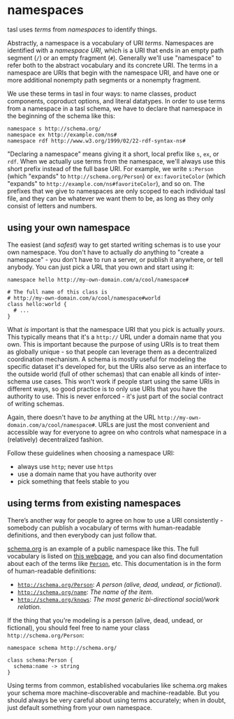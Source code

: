 # namespaces

tasl uses _terms_ from _namespaces_ to identify things.

Abstractly, a namespace is a vocabulary of URI _terms_. Namespaces are identified with a _namespace URI_, which is a URI that ends in an empty path segment (`/`) or an empty fragment (`#`). Generally we'll use "namespace" to refer both to the abstract vocabulary and its concrete URI. The terms in a namespace are URIs that begin with the namespace URI, and have one or more additional nonempty path segments or a nonempty fragment.

We use these terms in tasl in four ways: to name classes, product components, coproduct options, and literal datatypes. In order to use terms from a namespace in a tasl schema, we have to declare that namespace in the beginning of the schema like this:

```tasl
namespace s http://schema.org/
namespace ex http://example.com/ns#
namespace rdf http://www.w3.org/1999/02/22-rdf-syntax-ns#
```

"Declaring a namespace" means giving it a short, local prefix like `s`, `ex`, or `rdf`. When we actually use terms from the namespace, we'll always use this short prefix instead of the full base URI. For example, we write `s:Person` (which "expands" to `http://schema.org/Person`) or `ex:favoriteColor` (which "expands" to `http://example.com/ns#favoriteColor`), and so on. The prefixes that we give to namespaces are only scoped to each individual tasl file, and they can be whatever we want them to be, as long as they only consist of letters and numbers.

## using your own namespace

The easiest (and _safest_) way to get started writing schemas is to use your own namespace. You don't have to actually _do_ anything to "create a namespace" - you don't have to run a server, or publish it anywhere, or tell anybody. You can just pick a URL that you own and start using it:

```tasl
namespace hello http://my-own-domain.com/a/cool/namespace#

# The full name of this class is
# http://my-own-domain.com/a/cool/namespace#world
class hello:world {
  # ...
}
```

What _is_ important is that the namespace URI that you pick is actually _yours_. This typically means that it's a `http://` URL under a domain name that you own. This is important because the purpose of using URIs is to treat them as globally unique - so that people can leverage them as a decentralized coordination mechanism. A schema is mostly useful for modeling the specific dataset it's developed for, but the URIs also serve as an interface to the outside world (full of other schemas) that can enable all kinds of inter-schema use cases. This won't work if people start using the same URIs in different ways, so good practice is to only use URIs that you have the authority to use. This is never enforced - it's just part of the social contract of writing schemas.

Again, there doesn't have to _be_ anything at the URL `http://my-own-domain.com/a/cool/namespace#`. URLs are just the most convenient and accessible way for everyone to agree on who controls what namespace in a (relatively) decentralized fashion.

Follow these guidelines when choosing a namespace URI:

- always use `http`; never use `https`
- use a domain name that you have authority over
- pick something that feels stable to you

## using terms from existing namespaces

There’s another way for people to agree on how to use a URI consistently - somebody can publish a vocabulary of terms with human-readable definitions, and then everybody can just follow that.

[schema.org](https://schema.org/) is an example of a public namespace like this. The full vocabulary is listed on [this webpage](https://schema.org/docs/full.html), and you can also find documentation about each of the terms like [`Person`](http://schema.org/Person), etc. This documentation is in the form of human-readable definitions:

- [`http://schema.org/Person`](http://schema.org/Person): _A person (alive, dead, undead, or fictional)._
- [`http://schema.org/name`](http://schema.org/name): _The name of the item._
- [`http://schema.org/knows`](http://schema.org/knows): _The most generic bi-directional social/work relation._

If the thing that you're modeling is a person (alive, dead, undead, or fictional), you should feel free to name your class `http://schema.org/Person`:

```tasl
namespace schema http://schema.org/

class schema:Person {
  schema:name -> string
}
```

Using terms from common, established vocabularies like schema.org makes your schema more machine-discoverable and machine-readable. But you should always be very careful about using terms accurately; when in doubt, just default something from your own namespace.
